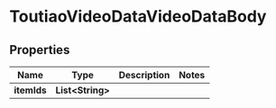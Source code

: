 # ToutiaoVideoDataVideoDataBody

## Properties
Name | Type | Description | Notes
------------ | ------------- | ------------- | -------------
**itemIds** | **List&lt;String&gt;** |  | 
